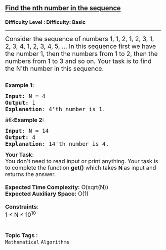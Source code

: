 <h2><a href="https://www.geeksforgeeks.org/problems/find-the-nth-number-in-the-sequence2245/1?page=29&difficulty=Basic&status=unsolved,attempted&sortBy=accuracy">Find the nth number in the sequence</a></h2><h3>Difficulty Level : Difficulty: Basic</h3><hr><div class="problems_problem_content__Xm_eO"><p><span style="font-size:20px">Consider the sequence of numbers 1, 1, 2, 1, 2, 3, 1, 2, 3, 4, 1, 2, 3, 4, 5, ... In this sequence first we have the number 1, then the numbers from 1 to 2, then the numbers from 1 to 3 and so on. Your task is to find the N'th number in this sequence.</span><br>
&nbsp;</p>

<p><span style="font-size:18px"><strong>Example 1:</strong></span></p>

<pre><span style="font-size:18px"><strong>Input: </strong>N = 4
<strong>Output:</strong> 1
<strong>Explanation</strong>: 4'th number is 1. </span></pre>

<p><span style="font-size:18px">â€‹<strong>Example 2:</strong></span></p>

<pre><span style="font-size:18px"><strong>Input</strong>: N = 14
<strong>Output:</strong> 4
<strong>Explanation</strong>: 14'th number is 4.</span></pre>

<p><span style="font-size:18px"><strong>Your Task:&nbsp;&nbsp;</strong><br>
You don't need to read input or print anything. Your task is to complete the function&nbsp;<strong>get()</strong>&nbsp;which takes <strong>N&nbsp;</strong>as input&nbsp;and returns the answer.<br>
<br>
<strong>Expected Time Complexity:</strong>&nbsp;O(sqrt(N))<br>
<strong>Expected Auxiliary Space:</strong>&nbsp;O(1)<br>
<br>
<strong>Constraints:</strong><br>
1 ≤ N ≤ 10<sup>10</sup></span></p>
</div><br><p><span style=font-size:18px><strong>Topic Tags : </strong><br><code>Mathematical</code>&nbsp;<code>Algorithms</code>&nbsp;